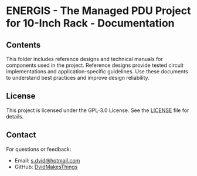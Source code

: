 # ENERGIS - The Managed PDU Project for 10-Inch Rack - Documentation

## Contents
This folder includes reference designs and technical manuals for components used in the project.
Reference designs provide tested circuit implementations and application-specific guidelines.
Use these documents to understand best practices and improve design reliability.

## License
This project is licensed under the GPL-3.0 License. See the [LICENSE](LICENSE) file for details.

## Contact
For questions or feedback:
- Email: [s.dvid@hotmail.com](mailto:s.dvid@hotmail.com)
- GitHub: [DvidMakesThings](https://github.com/DvidMakesThings)
